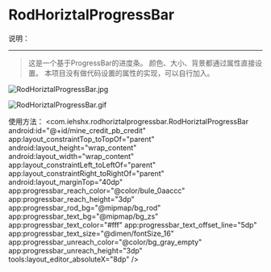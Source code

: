 # RodHoriztalProgressBar
说明：

----------
> 这是一个基于ProgressBar的进度条。
> 颜色、大小、背景都通过属性直接设置。
> 本项目没有做代码设置的属性的实现，可以自行加入。

![RodHoriztalProgressBar.jpg](http://upload-images.jianshu.io/upload_images/2405115-d0e7dd04981c82d8?imageMogr2/auto-orient/strip%7CimageView2/2/w/1240)

![RodHoriztalProgressBar.gif](http://upload-images.jianshu.io/upload_images/2405115-fb5921ccc97cb147?imageMogr2/auto-orient/strip)

使用方法：
 <com.iehshx.rodhoriztalprogressbar.RodHoriztalProgressBar
        android:id="@+id/mine_credit_pb_credit"
        app:layout_constraintTop_toTopOf="parent"
        android:layout_height="wrap_content"
        android:layout_width="wrap_content"
        app:layout_constraintLeft_toLeftOf="parent"
        app:layout_constraintRight_toRightOf="parent"
        android:layout_marginTop="40dp"
        app:progressbar_reach_color="@color/bule_0aaccc"
        app:progressbar_reach_height="3dp"
        app:progressbar_rod_bg="@mipmap/bg_rod"
        app:progressbar_text_bg="@mipmap/bg_zs"
        app:progressbar_text_color="#fff"
        app:progressbar_text_offset_line="5dp"
        app:progressbar_text_size="@dimen/fontSize_16"
      app:progressbar_unreach_color="@color/bg_gray_empty"
        app:progressbar_unreach_height="3dp"
        tools:layout_editor_absoluteX="8dp" />
        
